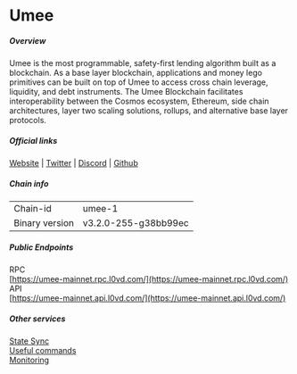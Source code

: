 # Umee


##### Overview
Umee is the most programmable, safety-first lending algorithm built as a blockchain. As a base layer blockchain, applications and money lego primitives can be built on top of Umee to access cross chain leverage, liquidity, and debt instruments. The Umee Blockchain facilitates interoperability between the Cosmos ecosystem, Ethereum, side chain architectures, layer two scaling solutions, rollups, and alternative base layer protocols.

##### Official links
[Website](https://www.umee.cc/) | [Twitter](https://twitter.com/Umee_crosschain) | [Discord](https://discord.com/invite/3v8AUS3bZV) | [Github](https://github.com/umee-network)

##### Chain info

|  |  |
| ------ | ------ |
| Chain-id | umee-1 |
| Binary version | v3.2.0-255-g38bb99ec |


##### Public Endpoints
RPC <br />
[https://umee-mainnet.rpc.l0vd.com/](https://umee-mainnet.rpc.l0vd.com/) <br />
API <br />
[https://umee-mainnet.api.l0vd.com/](https://umee-mainnet.api.l0vd.com/) <br />


##### Other services
[State Sync](state-sync/) <br />
[Useful commands](useful-commands/) <br />
[Monitoring](monitoring/)
